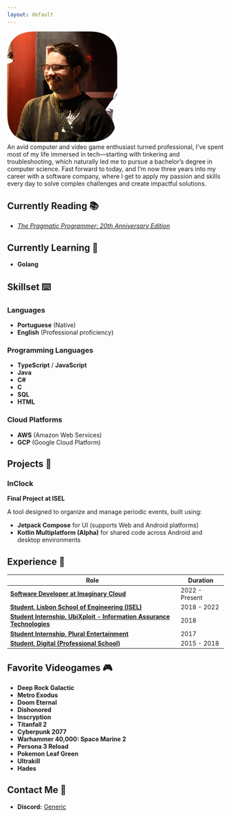 ```yaml
---
layout: default
---
```

![Myself](/assets/me.png)  
An avid computer and video game enthusiast turned professional, I’ve spent most of my life immersed in tech—starting with tinkering and troubleshooting, which naturally led me to pursue a bachelor’s degree in computer science. Fast forward to today, and I’m now three years into my career with a software company, where I get to apply my passion and skills every day to solve complex challenges and create impactful solutions.  


## Currently Reading 📚
- [*The Pragmatic Programmer: 20th Anniversary Edition*](https://pragprog.com/titles/tpp20/the-pragmatic-programmer-20th-anniversary-edition/)

## Currently Learning 🧠
- **Golang**

## Skillset ⌨️

### Languages
- **Portuguese** (Native)
- **English** (Professional proficiency)

### Programming Languages
- **TypeScript** / **JavaScript**
- **Java**
- **C#**
- **C**
- **SQL**
- **HTML**

### Cloud Platforms
- **AWS** (Amazon Web Services)
- **GCP** (Google Cloud Platform)

## Projects 💽

### InClock
**Final Project at ISEL**

A tool designed to organize and manage periodic events, built using:
  - **Jetpack Compose** for UI (supports Web and Android platforms)
  - **Kotlin Multiplatform (Alpha)** for shared code across Android and desktop environments

## Experience 💼

| Role                                                                                              | Duration    |
|---------------------------------------------------------------------------------------------------|-------------|
| [**Software Developer at Imaginary Cloud**](https://www.imaginarycloud.com/)                     | 2022 - Present |
| [**Student, Lisbon School of Engineering (ISEL)**](https://www.isel.pt/)                    | 2018 - 2022 |
| [**Student Internship, UbiXploit - Information Assurance Technologies**](https://www.ubixploit.pt/) | 2018 |
| [**Student Internship, Plural Entertainment**](https://pluralentertainment.com/en/)         | 2017 |
| [**Student, Digital (Professional School)**](https://escoladigital.com/)                    | 2015 - 2018 |

## Favorite Videogames 🎮

- **Deep Rock Galactic**
- **Metro Exodus**
- **Doom Eternal**
- **Dishonored**
- **Inscryption**
- **Titanfall 2**
- **Cyberpunk 2077**
- **Warhammer 40,000: Space Marine 2**
- **Persona 3 Reload**
- **Pokemon Leaf Green**
- **Ultrakill**
- **Hades**
  
## Contact Me 🔗

- **Discord:** [Generic](https://discord.com/users/187105028513857536)

  
